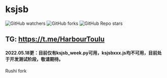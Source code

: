 # ksjsb
 ![GitHub watchers](https://img.shields.io/github/watchers/HarbourJ/Temp)
 ![GitHub forks](https://img.shields.io/github/forks/HarbourJ/Temp)
 ![GitHub Repo stars](https://img.shields.io/github/stars/HarbourJ/Temp)
## TG: https://t.me/HarbourToulu

#### 2022.05.18更：目前仅有ksjsb_week.py可用，ksjsbxxx.js均不可用，目前处于开发测试阶段，敬请期待。
Rushi fork
